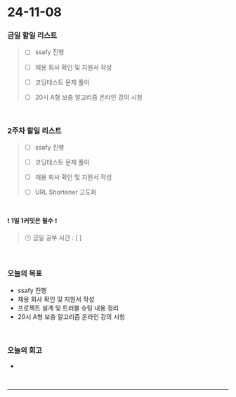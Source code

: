 # 24-11-08

### 금일 할일 리스트

> - [ ] ssafy 진행
>
> - [ ] 채용 회사 확인 및 지원서 작성
>
> - [ ] 코딩테스트 문제 풀이
>
> - [ ] 20시 A형 보충 알고리즘 온라인 강의 시청

<br/>

### 2주차 할일 리스트

> - [ ] ssafy 진행
>
> - [ ] 코딩테스트 문제 풀이
>
> - [ ] 채용 회사 확인 및 지원서 작성
>
> - [ ] URL Shortener 고도화

<br/>

❗ **1일 1커밋은 필수** ❗

> 🕒 금일 공부 시간 : [ ]

<br/>

### 오늘의 목표

- ssafy 진행
- 채용 회사 확인 및 지원서 작성
- 프로젝트 설계 및 트러블 슈팅 내용 정리
- 20시 A형 보충 알고리즘 온라인 강의 시청

<br>

### 오늘의 회고

-

<br/>

---
